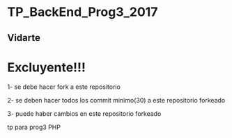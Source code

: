 # TP_BackEnd_Prog3_2017

<h2>Vidarte</h2>
<h1>Excluyente!!!</h1>
<p> 1- se debe hacer fork a este repositorio</p>
<p> 2- se deben hacer todos los commit minimo(30) a este repositorio forkeado</p>
<p> 3- puede haber cambios en este repositorio forkeado</p>
tp para prog3 PHP
